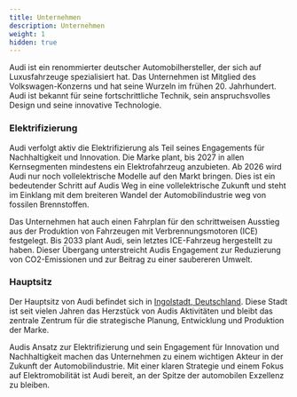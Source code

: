 ```yaml
---
title: Unternehmen
description: Unternehmen
weight: 1
hidden: true
---
```


Audi ist ein renommierter deutscher Automobilhersteller, der sich auf Luxusfahrzeuge spezialisiert hat. Das Unternehmen ist Mitglied des Volkswagen-Konzerns und hat seine Wurzeln im frühen 20. Jahrhundert. Audi ist bekannt für seine fortschrittliche Technik, sein anspruchsvolles Design und seine innovative Technologie.

### Elektrifizierung

Audi verfolgt aktiv die Elektrifizierung als Teil seines Engagements für Nachhaltigkeit und Innovation. Die Marke plant, bis 2027 in allen Kernsegmenten mindestens ein Elektrofahrzeug anzubieten. Ab 2026 wird Audi nur noch vollelektrische Modelle auf den Markt bringen. Dies ist ein bedeutender Schritt auf Audis Weg in eine vollelektrische Zukunft und steht im Einklang mit dem breiteren Wandel der Automobilindustrie weg von fossilen Brennstoffen.

Das Unternehmen hat auch einen Fahrplan für den schrittweisen Ausstieg aus der Produktion von Fahrzeugen mit Verbrennungsmotoren (ICE) festgelegt. Bis 2033 plant Audi, sein letztes ICE-Fahrzeug hergestellt zu haben. Dieser Übergang unterstreicht Audis Engagement zur Reduzierung von CO2-Emissionen und zur Beitrag zu einer saubereren Umwelt.

### Hauptsitz

Der Hauptsitz von Audi befindet sich in <a href="https://www.audi.com/en/company/strategy/locations/germany.html" target="_blank">Ingolstadt, Deutschland</a>. Diese Stadt ist seit vielen Jahren das Herzstück von Audis Aktivitäten und bleibt das zentrale Zentrum für die strategische Planung, Entwicklung und Produktion der Marke.

Audis Ansatz zur Elektrifizierung und sein Engagement für Innovation und Nachhaltigkeit machen das Unternehmen zu einem wichtigen Akteur in der Zukunft der Automobilindustrie. Mit einer klaren Strategie und einem Fokus auf Elektromobilität ist Audi bereit, an der Spitze der automobilen Exzellenz zu bleiben.